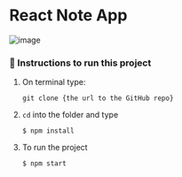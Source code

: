 # React Note App

![image](https://user-images.githubusercontent.com/51921003/128621780-e00b85fe-d029-4b08-b7c2-684b088d86e6.png)

### :electric_plug: Instructions to run this project
1. On terminal type: 
  
    ``` git clone {the url to the GitHub repo} ```
 
2. ``` cd ``` into the folder and type 
 
    ``` $ npm install ```
3. To run the project 

    ```$ npm start```
